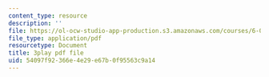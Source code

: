 ```yaml
---
content_type: resource
description: ''
file: https://ol-ocw-studio-app-production.s3.amazonaws.com/courses/6-006-introduction-to-algorithms-spring-2020/54097f92366e4e29e67b0f95563c9a14_yndgIDO0zQQ.pdf
file_type: application/pdf
resourcetype: Document
title: 3play pdf file
uid: 54097f92-366e-4e29-e67b-0f95563c9a14
---
```

